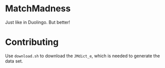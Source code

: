 # MatchMadness
Just like in Duolingo. But better!

# Contributing
Use `download.sh` to download the `JMdict_e`, which is needed to generate the data set.